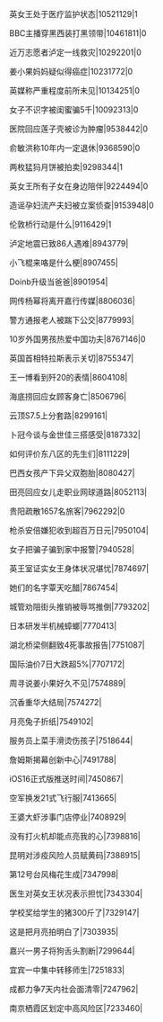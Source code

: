 英女王处于医疗监护状态|10521129|1

BBC主播穿黑西装打黑领带|10461811|0

近万志愿者泸定一线救灾|10292201|0

姜小果妈妈疑似得癌症|10231772|0

英媒称严重程度前所未见|10134251|0

女子不识字被闺蜜骗5千|10092313|0

医院回应莲子壳被诊为肿瘤|9538442|0

俞敏洪称10年内一定退休|9368590|0

两枚猛犸月饼被拍卖|9298344|1

英女王所有子女在身边陪伴|9224494|0

造谣孕妇流产夫妇被立案侦查|9153948|0

伦敦桥行动是什么|9116429|1

泸定地震已致86人遇难|8943779|

小飞棍来咯是什么梗|8907455|

Doinb升级当爸爸|8901954|

网传杨幂将离开嘉行传媒|8806036|

警方通报老人被踹下公交|8779993|

10岁外国男孩热爱中国功夫|8767146|0

英国首相特拉斯表示关切|8755347|

王一博看到歼20的表情|8604108|

海底捞回应女顾客身亡|8506796|

云顶S7.5上分套路|8299161|

卜冠今谈与金世佳三搭感受|8187332|

如何评价东八区的先生们|8111229|

巴西女孩产下异父双胞胎|8080427|

田亮回应女儿走职业网球道路|8052113|

贵阳疏散1657名旅客|7962292|0

枪杀安倍嫌犯收到超百万日元|7950104|

女子把骗子骗到家中报警|7940528|

英王室证实女王身体状况堪忧|7874697|

她们的名字覃天吃醋|7867454|

城管劝阻街头推销被辱骂推倒|7793202|

日本研发半机械蟑螂|7770413|

湖北桥梁侧翻致4死事故报告|7751087|

国际油价7日大跌超5%|7707172|

周寻说姜小果好久不见|7574889|

沉香重华大结局|7574272|

月亮兔子折纸|7549102|

服务员上菜手滑烫伤孩子|7518644|

詹姆斯揭幕创新中心|7491788|

iOS16正式版推送时间|7450867|

空军换发21式飞行服|7413665|

王婆大虾涉事门店停业|7408929|

没有打火机却能点亮我的心|7398816|

昆明对涉疫风险人员赋黄码|7388915|

第12号台风梅花生成|7347998|

医生对英女王状况表示担忧|7343304|

学校奖给学生的猪300斤了|7329147|

这是把月亮拍明白了|7303935|

嘉兴一男子将狗舌头割断|7299644|

宜宾一中集中转移师生|7251833|

成都力争7天内社会面清零|7247962|

南京栖霞区划定中高风险区|7233460|

